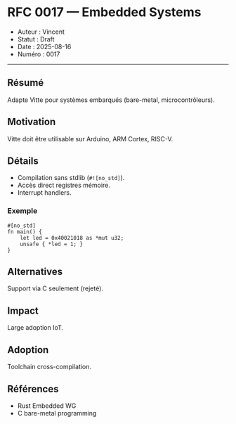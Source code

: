 # RFC 0017 — Embedded Systems

- Auteur : Vincent  
- Statut : Draft  
- Date : 2025-08-16  
- Numéro : 0017  

---

## Résumé
Adapte Vitte pour systèmes embarqués (bare-metal, microcontrôleurs).

## Motivation
Vitte doit être utilisable sur Arduino, ARM Cortex, RISC-V.

## Détails
- Compilation sans stdlib (`#![no_std]`).  
- Accès direct registres mémoire.  
- Interrupt handlers.  

### Exemple
```vitte
#[no_std]
fn main() {
    let led = 0x40021018 as *mut u32;
    unsafe { *led = 1; }
}
```

## Alternatives
Support via C seulement (rejeté).  

## Impact
Large adoption IoT.  

## Adoption
Toolchain cross-compilation.  

## Références
- Rust Embedded WG  
- C bare-metal programming  
